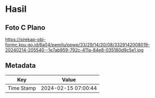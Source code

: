 # Hasil

## Foto C Plano

https://sirekap-obj-formc.kpu.go.id/6a04/pemilu/ppwp/33/29/14/20/08/3329142008019-20240214-205540--1e7ab959-792c-411a-84e8-035180d9c5e1.jpg


## Metadata

| Key        | Value               |
| ---------- | ------------------- |
| Time Stamp | 2024-02-15 07:00:44 |



